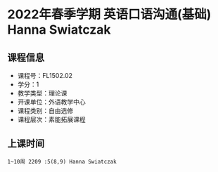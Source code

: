 # 2022年春季学期 英语口语沟通(基础) Hanna Swiatczak






## 课程信息

- 课程号：FL1502.02
- 学分：1
- 教学类型：理论课
- 开课单位：外语教学中心
- 课程类别：自由选修
- 课程层次：素能拓展课程

## 上课时间

```
1~10周 2209 :5(8,9) Hanna Swiatczak
```

